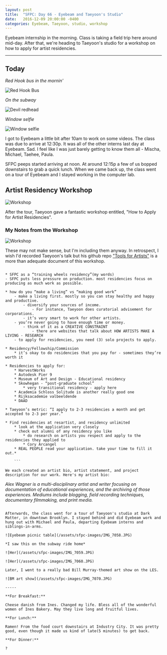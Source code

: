 ```yaml
---
layout: post
title:  "SFPC: Day 66 - Eyebeam and Taeyoon's Studio"
date:   2016-12-09 20:00:00 -0400
categories: Eyebeam, Taeyoon, studio, workshop
---
```


Eyebeam internship in the morning. Class is taking a field trip here around mid-day. After that, we're heading to Taeyoon's studio for a workshop on how to apply for artist residencies.

-----

<h2>Today</h2>

*Red Hook bus in the mornin'*

![Red Hook Bus](/assets/sfpc-images/IMG_7047.JPG)

*On the subway*

![Devil redhead](/assets/sfpc-images/IMG_7050.JPG)

*Window selfie*

![Window selfie](/assets/sfpc-images/IMG_7054.JPG)

I got to Eyebeam a little bit after 10am to work on some videos. The class was due to arrive at 12:30p. It was all of the other interns last day at Eyebeam. Sad. I feel like I was just barely getting to know them all - Mischa, Michael, Taehee, Paula.

SFPC peeps started arriving at noon. At around 12:15p a few of us bopped downstairs to grab a quick lunch. When we came back up, the class went on a tour of Eyebeam and I stayed working in the computer lab.

<h2>Artist Residency Workshop</h2>

![Workshop](/assets/sfpc-images/IMG_7055.JPG)

After the tour, Taeyoon gave a fantastic workshop entitled, "How to Apply for Artist Residencies".

<h3>My Notes from the Workshop</h3>

![Workshop](/assets/sfpc-images/IMG_7056.JPG)

These may not make sense, but I'm including them anyway. In retrospect, I wish I'd recorded Taeyoon's talk but his github repo ["Tools for Artists"](https://github.com/tchoi8/ArtistToolKit) is a more than adequate document of this workshop.

```

* SFPC as a “training wheels residency”(my words)
- SFPC puts less pressure on production. most residencies focus on producing as much work as possible.

* how do you “make a living” vs “making good work”
    - make a living first. mostly so you can stay healthy and happy and productive.
        - diversify your sources of income.
            - For instance, Taeyoon does curatorial advisement for corporations.
        - it’s very smart to work for other artists.
    - you’re never going to have enough time or money.
        - think of it as a CREATIVE CONSTRAINT
            - there are websites that talk about HOW ARTISTS MAKE A LIVING - RESEARCH
    - to apply for residencies, you need (3) solo projects to apply.

* Residency/Fellowship/Commission
    * it’s okay to do residencies that you pay for - sometimes they’re worth it

* Residencies to apply for:
    * HarvestWorks
    * Autodesk Pier 9
    * Museum of Art and Design - Educational residency
    * Skowhegan - “post-graduate school”
        * very transitional residency - apply here
    * Academia Schloss Solitude is another really good one
    * Rijksacademie valbeeldende
    * DAAD

* Taeyoon’s metric: “I apply to 2-3 residencies a month and get accepted to 2-3 per year.”

* Find residencies at resartist, and residency unlimited
    * look at the application very closely
    * check out alumni of any residency you like
        * do research on artists you respect and apply to the residencies they applied to
        * Cory Arcangel
    * REAL PEOPLE read your application. take your time to fill it out.*

    ```

We each created an artist bio, artist statement, and project description for our work. Here's my artist bio:

```
  *Alex Wagner is a multi-disciplinary artist and writer focusing on documentation of educational experiences, and the archiving of those experiences. Mediums include blogging, field recording techniques, documentary filmmaking, and print media.*
```

Afterwards, the class went for a tour of Taeyoon's studio at Dark Matter, in downtown Brooklyn. I stayed behind and did Eyebeam work and hung out with Michael and Paula, departing Eyebeam interns and siblings-in-arms.

![Eyebeam picnic table](/assets/sfpc-images/IMG_7058.JPG)

*I saw this on the subway ride home*

![Her](/assets/sfpc-images/IMG_7059.JPG)

![Her](/assets/sfpc-images/IMG_7060.JPG)

Later, I went to a really bad Bill Murray-themed art show on the LES.

![BM art show](/assets/sfpc-images/IMG_7070.JPG)

-----

**For Breakfast:**

Cheese danish from Ines. Changed my life. Bless all of the wonderful women of Ines Bakery. May they live long and fruitful lives.

**For Lunch:**

Ramen! From the food court downstairs at Industry City. It was pretty good, even though it made us kind of late(5 minutes) to get back.

**For Dinner:**

?
